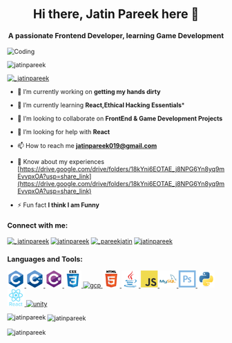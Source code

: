 ### <h1 align="center">Hi there, Jatin Pareek here 👋</h1>
<h3 align="center">A passionate Frontend Developer, learning Game Development</h3>
<img align = "center" alt="Coding" width="500" src="https://camo.githubusercontent.com/5ddf73ad3a205111cf8c686f687fc216c2946a75005718c8da5b837ad9de78c9/68747470733a2f2f7468756d62732e6766796361742e636f6d2f4576696c4e657874446576696c666973682d736d616c6c2e676966">

<p align="left"> <img src="https://komarev.com/ghpvc/?username=jatinpareek&label=Profile%20views&color=0e75b6&style=flat" alt="jatinpareek" /> </p>

<p align="left"> <a href="https://twitter.com/_jatinpareek" target="blank"><img src="https://img.shields.io/twitter/follow/_jatinpareek?logo=twitter&style=for-the-badge" alt="_jatinpareek" /></a> </p>

- 🔭 I’m currently working on **getting my hands dirty**

- 🌱 I’m currently learning **React,Ethical Hacking Essentials***

- 👯 I’m looking to collaborate on **FrontEnd & Game Development Projects**

- 🤝 I’m looking for help with **React**

- 📫 How to reach me **jatinpareek019@gmail.com**

- 📄 Know about my experiences [https://drive.google.com/drive/folders/18kYni6EOTAE_j8NPG6Yn8yq9mEvvpxOA?usp=share_link](https://drive.google.com/drive/folders/18kYni6EOTAE_j8NPG6Yn8yq9mEvvpxOA?usp=share_link)

- ⚡ Fun fact **I think I am Funny**

<h3 align="left">Connect with me:</h3>
<p align="left">
<a href="https://twitter.com/_jatinpareek" target="blank"><img align="center" src="https://raw.githubusercontent.com/rahuldkjain/github-profile-readme-generator/master/src/images/icons/Social/twitter.svg" alt="_jatinpareek" height="30" width="40" /></a>
<a href="https://www.linkedin.com/in/jatin-pareek-7b349122a/" target="blank"><img align="center" src="https://raw.githubusercontent.com/rahuldkjain/github-profile-readme-generator/master/src/images/icons/Social/linked-in-alt.svg" alt="jatinpareek" height="30" width="40" /></a>
<a href="https://instagram.com/_pareekjatin" target="blank"><img align="center" src="https://raw.githubusercontent.com/rahuldkjain/github-profile-readme-generator/master/src/images/icons/Social/instagram.svg" alt="_pareekjatin" height="30" width="40" /></a>
<a href="https://www.codechef.com/users/jatinpareek" target="blank"><img align="center" src="https://cdn.jsdelivr.net/npm/simple-icons@3.1.0/icons/codechef.svg" alt="jatinpareek" height="30" width="40" /></a>
</p>

<h3 align="left">Languages and Tools:</h3>
<p align="left"> <a href="https://www.cprogramming.com/" target="_blank" rel="noreferrer"> <img src="https://raw.githubusercontent.com/devicons/devicon/master/icons/c/c-original.svg" alt="c" width="40" height="40"/> </a> <a href="https://www.w3schools.com/cpp/" target="_blank" rel="noreferrer"> <img src="https://raw.githubusercontent.com/devicons/devicon/master/icons/cplusplus/cplusplus-original.svg" alt="cplusplus" width="40" height="40"/> </a> <a href="https://www.w3schools.com/cs/" target="_blank" rel="noreferrer"> <img src="https://raw.githubusercontent.com/devicons/devicon/master/icons/csharp/csharp-original.svg" alt="csharp" width="40" height="40"/> </a> <a href="https://www.w3schools.com/css/" target="_blank" rel="noreferrer"> <img src="https://raw.githubusercontent.com/devicons/devicon/master/icons/css3/css3-original-wordmark.svg" alt="css3" width="40" height="40"/> </a> <a href="https://cloud.google.com" target="_blank" rel="noreferrer"> <img src="https://www.vectorlogo.zone/logos/google_cloud/google_cloud-icon.svg" alt="gcp" width="40" height="40"/> </a> <a href="https://www.w3.org/html/" target="_blank" rel="noreferrer"> <img src="https://raw.githubusercontent.com/devicons/devicon/master/icons/html5/html5-original-wordmark.svg" alt="html5" width="40" height="40"/> </a> <a href="https://www.java.com" target="_blank" rel="noreferrer"> <img src="https://raw.githubusercontent.com/devicons/devicon/master/icons/java/java-original.svg" alt="java" width="40" height="40"/> </a> <a href="https://developer.mozilla.org/en-US/docs/Web/JavaScript" target="_blank" rel="noreferrer"> <img src="https://raw.githubusercontent.com/devicons/devicon/master/icons/javascript/javascript-original.svg" alt="javascript" width="40" height="40"/> </a> <a href="https://www.mysql.com/" target="_blank" rel="noreferrer"> <img src="https://raw.githubusercontent.com/devicons/devicon/master/icons/mysql/mysql-original-wordmark.svg" alt="mysql" width="40" height="40"/> </a> <a href="https://www.photoshop.com/en" target="_blank" rel="noreferrer"> <img src="https://raw.githubusercontent.com/devicons/devicon/master/icons/photoshop/photoshop-line.svg" alt="photoshop" width="40" height="40"/> </a> <a href="https://www.python.org" target="_blank" rel="noreferrer"> <img src="https://raw.githubusercontent.com/devicons/devicon/master/icons/python/python-original.svg" alt="python" width="40" height="40"/> </a> <a href="https://reactjs.org/" target="_blank" rel="noreferrer"> <img src="https://raw.githubusercontent.com/devicons/devicon/master/icons/react/react-original-wordmark.svg" alt="react" width="40" height="40"/> </a> <a href="https://unity.com/" target="_blank" rel="noreferrer"> <img src="https://www.vectorlogo.zone/logos/unity3d/unity3d-icon.svg" alt="unity" width="40" height="40"/> </a> </p>

<p><img align="left" src="https://github-readme-stats.vercel.app/api/top-langs?username=jatinpareek&show_icons=true&locale=en&layout=compact" alt="jatinpareek" /></p>

<p>&nbsp;<img align="center" src="https://github-readme-stats.vercel.app/api?username=jatinpareek&show_icons=true&locale=en" alt="jatinpareek" /></p>

<p><img align="center" src="https://github-readme-streak-stats.herokuapp.com/?user=jatinpareek&" alt="jatinpareek" /></p>
